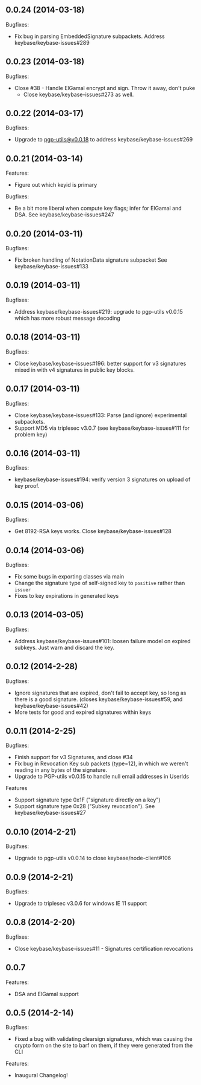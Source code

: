 ## 0.0.24 (2014-03-18)

Bugfixes:

  - Fix bug in parsing EmbeddedSignature subpackets.
    Address keybase/keybase-issues#289

## 0.0.23 (2014-03-18)

Bugfixes:
 
  - Close #38 - Handle ElGamal encrypt and sign. Throw it away, don't puke
    - Close keybase/keybase-issues#273 as well.

## 0.0.22 (2014-03-17)

Bugfixes:

  - Upgrade to pgp-utils@v0.0.18 to address keybase/keybase-issues#269

## 0.0.21 (2014-03-14)

Features:
 
  - Figure out which keyid is primary

Bugfixes:

  - Be a bit more liberal when compute key flags; infer for ElGamal and DSA.
    See keybase/keybase-issues#247

## 0.0.20 (2014-03-11)

Bugfixes:

  - Fix broken handling of NotationData signature subpacket
    See keybase/keybase-issues#133

## 0.0.19 (2014-03-11)

Bugfixes:

  - Address keybase/keybase-issues#219: upgrade to pgp-utils v0.0.15
    which has more robust message decoding

## 0.0.18 (2014-03-11)

Bugfixes:

  - Close keybase/keybase-issues#196: better support for v3 signatures mixed in 
    with v4 signatures in public key blocks.

## 0.0.17 (2014-03-11)

Bugfixes:

  - Close keybase/keybase-issues#133: Parse (and ignore) experimental subpackets.
  - Support MD5 via triplesec v3.0.7 (see keybase/keybase-issues#111 for problem key)

## 0.0.16 (2014-03-11)

Bugfixes:

  - keybase/keybase-issues#194: verify version 3 signatures on upload of key proof.

## 0.0.15 (2014-03-06)

Bugfixes:

  - Get 8192-RSA keys works. Close keybase/keybase-issues#128

## 0.0.14 (2014-03-06)

Bugfixes:

  - Fix some bugs in exporting classes via main
  - Change the signature type of self-signed key to `positive` rather than `issuer`
  - Fixes to key expirations in generated keys

## 0.0.13 (2014-03-05)

Bugfixes:

  - Address keybase/keybase-issues#101: loosen failure model on expired
    subkeys.  Just warn and discard the key.

## 0.0.12 (2014-2-28)

Bugfixes:

  - Ignore signatures that are expired, don't fail to accept key, so long as
    there is a good signature. (closes keybase/keybase-issues#59,
    and keybase/keybase-issues#42)
  - More tests for good and expired signatures within keys

## 0.0.11 (2014-2-25)

Bugfixes:

  - Finish support for v3 Signatures, and close #34
  - Fix bug in Revocation Key sub packets (type=12), in which we weren't reading in any bytes of the signature.
  - Upgrade to PGP-utils v0.0.15 to handle null email addresses in UserIds

Features

  - Support signature type 0x1F ("signature directly on a key")
  - Support signature type 0x28 ("Subkey revocation"). See keybase/keybase-issues#27

## 0.0.10 (2014-2-21)

Bugifxes:

  - Upgrade to pgp-utils v0.0.14 to close keybase/node-client#106

## 0.0.9 (2014-2-21)

Bugfixes:

  - Upgrade to triplesec v3.0.6 for windows IE 11 support

## 0.0.8 (2014-2-20)

Bugfixes:

  - Close keybase/keybase-issues#11 - Signatures certification revocations

## 0.0.7

Features:

  - DSA and ElGamal support

## 0.0.5 (2014-2-14)

Bugfixes:

   - Fixed a bug with validating clearsign signatures, which was causing the
     crypto form on the site to barf on them, if they were generated from
     the CLI

Features:

   - Inaugural Changelog!
